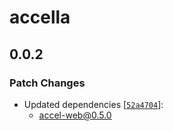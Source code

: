 # accella

## 0.0.2

### Patch Changes

- Updated dependencies [[`52a4704`](https://github.com/koyopro/accella/commit/52a4704aadc7d7822fb21c9af72d09ecea72fd0a)]:
  - accel-web@0.5.0
